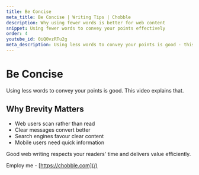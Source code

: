 ```yaml
---
title: Be Concise
meta_title: Be Concise | Writing Tips | Chobble
description: Why using fewer words is better for web content
snippet: Using fewer words to convey your points effectively
order: 4
youtube_id: 0iQ0vzRTu2g
meta_description: Using less words to convey your points is good - this video explains why concise writing matters for web content
---
```


# Be Concise

Using less words to convey your points is good. This video explains that.

## Why Brevity Matters

- Web users scan rather than read
- Clear messages convert better
- Search engines favour clear content
- Mobile users need quick information

Good web writing respects your readers' time and delivers value efficiently.

Employ me - [https://chobble.com](/)